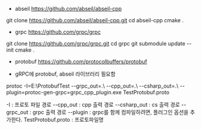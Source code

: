 





- abseil
https://github.com/abseil/abseil-cpp

git clone https://github.com/abseil/abseil-cpp.git
cd abseil-cpp
cmake .

- grpc
https://github.com/grpc/grpc


git clone https://github.com/grpc/grpc.git
cd grpc
git submodule update --init
cmake .


- protobuf
https://github.com/protocolbuffers/protobuf


- gRPC에 protobuf, abseil 라이브러리 필요함

protoc -I=E:\ProtobufTest --grpc_out=.\ --cpp_out=.\ --csharp_out=.\ --plugin=protoc-gen-grpc=grpc_cpp_plugin.exe TestProtobuf.proto

-I : 프로토 파일 경로
--cpp_out : cpp 출력 경로
--csharp_out : cs 출력 경로
--grpc_out : grpc 출력 경로
--plugin : grpc를 함께 컴파일하려면, 플러그인 옵션을 추가한다.
TestProtobuf.proto : 프로토파일명